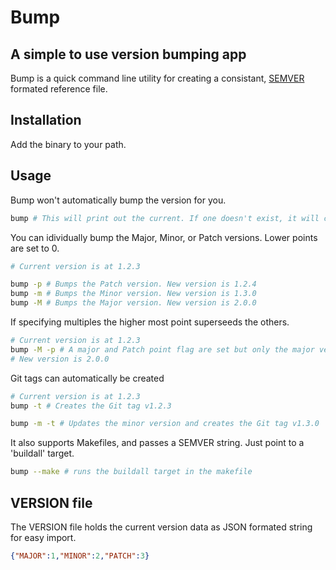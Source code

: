 # Bump

## A simple to use version bumping app

Bump is a quick command line utility for creating a consistant, [SEMVER](https://en.wikipedia.org/wiki/Software_versioning#Semantic_versioning) formated reference file.


## Installation

Add the binary to your path.

## Usage

Bump won't automatically bump the version for you.

```bash
bump # This will print out the current. If one doesn't exist, it will create it.
```

You can idividually bump the Major, Minor, or Patch versions. Lower points are set to 0.

```bash
# Current version is at 1.2.3

bump -p # Bumps the Patch version. New version is 1.2.4
bump -m # Bumps the Minor version. New version is 1.3.0
bump -M # Bumps the Major version. New version is 2.0.0
```

If specifying multiples the higher most point superseeds the others.

```bash
# Current version is at 1.2.3
bump -M -p # A major and Patch point flag are set but only the major version is updated.
# New version is 2.0.0
```

Git tags can automatically be created

```bash
# Current version is at 1.2.3
bump -t # Creates the Git tag v1.2.3

bump -m -t # Updates the minor version and creates the Git tag v1.3.0
```

It also supports Makefiles, and passes a SEMVER string. Just point to a 'buildall' target.

```bash
bump --make # runs the buildall target in the makefile
```

## VERSION file

The VERSION file holds the current version data as JSON formated string for easy import.

```JSON
{"MAJOR":1,"MINOR":2,"PATCH":3}
```
